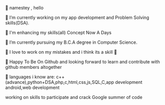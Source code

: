  💝 namestey , hello

 🔭  I’m currently working on my  app development and Problem Solving skills(DSA).

💢 I'm enhancing my skills(all) Concept Now A Days

🌱 I’m currently pursuing my B.C.A degree in Computer Science.

🤔  I love to work on my mistakes and i think its a skill 🤔

💝 Happy To Be On Github and looking forward to learn and contribute with github members altogether

 🔭 languages i know are:
 c++(advance),python+DSA,php,c,html,css,js,SQL,C,app development android,web development

working on skills to participate and crack Google summer of code 
